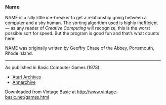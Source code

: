 ### Name

NAME is a silly little ice-breaker to get a relationship going between a computer and a shy human. The sorting algorithm used is highly inefficient — as any reader of _Creative Computing_ will recognize, this is the worst possible sort for speed. But the program is good fun and that’s what counts here.

NAME was originally written by Geoffry Chase of the Abbey, Portsmouth, Rhode Island.

---

As published in Basic Computer Games (1978):
- [Atari Archives](https://www.atariarchives.org/basicgames/showpage.php?page=116)
- [Annarchive](https://annarchive.com/files/Basic_Computer_Games_Microcomputer_Edition.pdf#page=131)

Downloaded from Vintage Basic at
http://www.vintage-basic.net/games.html
